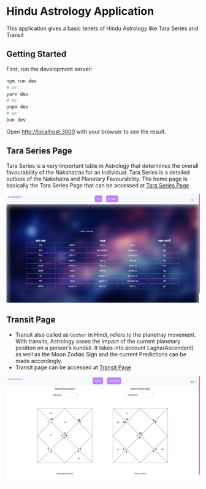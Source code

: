 # Hindu Astrology Application
This application gives a basic tenets of Hindu Astrology like Tara Series and Transit

## Getting Started

First, run the development server:

```bash
npm run dev
# or
yarn dev
# or
pnpm dev
# or
bun dev
```

Open [http://localhost:3000](http://localhost:3000) with your browser to see the result.

## Tara Series Page
Tara Series is a very important table in Astrology that determines the overall favourability of the Nakshatras for an Individual. Tara Series is a detailed outlook of the Nakshatra and Planetary Favourability.
The home page is basically the Tara Series Page that can be accessed at [Tara Series Page](http://localhost:3000/hi/tara-series)

![Tara Series Calculator](/public/github-asset/tara-series.png?raw=true)

## Transit Page
- Transit also called as `Gochar` in Hindi, refers to the planetray movement. With transits, Astrology asses the impact of the current planetary position on a person's kundali. It takes into account Lagna(Ascendant) as well as the Moon Zodiac Sign and the current Predictions can be made accordingly.
- Transit page can be accessed at [Transit Page](http://localhost:3000/hi/transit)

![Tara Series Calculator](/public/github-asset/transit.png?raw=true)

